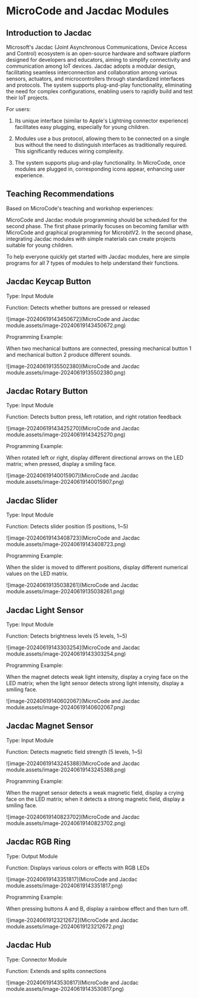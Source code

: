 # MicroCode and Jacdac Modules

## Introduction to Jacdac

Microsoft's Jacdac (Joint Asynchronous Communications, Device Access and Control) ecosystem is an open-source hardware and software platform designed for developers and educators, aiming to simplify connectivity and communication among IoT devices. Jacdac adopts a modular design, facilitating seamless interconnection and collaboration among various sensors, actuators, and microcontrollers through standardized interfaces and protocols. The system supports plug-and-play functionality, eliminating the need for complex configurations, enabling users to rapidly build and test their IoT projects.

For users:

1. Its unique interface (similar to Apple's Lightning connector experience) facilitates easy plugging, especially for young children.
   
2. Modules use a bus protocol, allowing them to be connected on a single bus without the need to distinguish interfaces as traditionally required. This significantly reduces wiring complexity.
   
3. The system supports plug-and-play functionality. In MicroCode, once modules are plugged in, corresponding icons appear, enhancing user experience.

## Teaching Recommendations

Based on MicroCode's teaching and workshop experiences:

MicroCode and Jacdac module programming should be scheduled for the second phase. The first phase primarily focuses on becoming familiar with MicroCode and graphical programming for MicrobitV2. In the second phase, integrating Jacdac modules with simple materials can create projects suitable for young children.

To help everyone quickly get started with Jacdac modules, here are simple programs for all 7 types of modules to help understand their functions.

## Jacdac Keycap Button 

Type: Input Module

Function: Detects whether buttons are pressed or released

![image-20240619143450672](MicroCode and Jacdac module.assets/image-20240619143450672.png)

Programming Example:

When two mechanical buttons are connected, pressing mechanical button 1 and mechanical button 2 produce different sounds.

![image-20240619135502380](MicroCode and Jacdac module.assets/image-20240619135502380.png)

## Jacdac Rotary Button

Type: Input Module

Function: Detects button press, left rotation, and right rotation feedback

![image-20240619143425270](MicroCode and Jacdac module.assets/image-20240619143425270.png)

Programming Example:

When rotated left or right, display different directional arrows on the LED matrix; when pressed, display a smiling face.

![image-20240619140015907](MicroCode and Jacdac module.assets/image-20240619140015907.png)

## Jacdac Slider

Type: Input Module

Function: Detects slider position (5 positions, 1~5)

![image-20240619143408723](MicroCode and Jacdac module.assets/image-20240619143408723.png)

Programming Example:

When the slider is moved to different positions, display different numerical values on the LED matrix.

![image-20240619135038261](MicroCode and Jacdac module.assets/image-20240619135038261.png)

## Jacdac Light Sensor

Type: Input Module

Function: Detects brightness levels (5 levels, 1~5)

![image-20240619143303254](MicroCode and Jacdac module.assets/image-20240619143303254.png)

Programming Example:

When the magnet detects weak light intensity, display a crying face on the LED matrix; when the light sensor detects strong light intensity, display a smiling face.

![image-20240619140602067](MicroCode and Jacdac module.assets/image-20240619140602067.png)

## Jacdac Magnet Sensor

Type: Input Module

Function: Detects magnetic field strength (5 levels, 1~5)

![image-20240619143245388](MicroCode and Jacdac module.assets/image-20240619143245388.png)

Programming Example:

When the magnet sensor detects a weak magnetic field, display a crying face on the LED matrix; when it detects a strong magnetic field, display a smiling face.

![image-20240619140823702](MicroCode and Jacdac module.assets/image-20240619140823702.png)

## Jacdac RGB Ring

Type: Output Module

Function: Displays various colors or effects with RGB LEDs

![image-20240619143351817](MicroCode and Jacdac module.assets/image-20240619143351817.png)

Programming Example:

When pressing buttons A and B, display a rainbow effect and then turn off.

![image-20240619123212672](MicroCode and Jacdac module.assets/image-20240619123212672.png)

## Jacdac Hub

Type: Connector Module

Function: Extends and splits connections

![image-20240619143530817](MicroCode and Jacdac module.assets/image-20240619143530817.png)